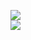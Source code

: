 [![](https://img.shields.io/badge/Made%20With-Github%20Spray-lightgrey.svg?style=for-the-badge&logo=github)](https://github.com/Annihil/github-spray#23510)  
[![](https://i.imgur.com/2DrTn0Z.gif)](https://github.com/Annihil/github-spray)